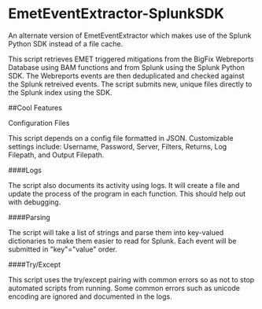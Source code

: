 # EmetEventExtractor-SplunkSDK
An alternate version of EmetEventExtractor which makes use of the Splunk Python SDK instead of a file cache.

This script retrieves EMET triggered mitigations from the BigFix Webreports Database using BAM functions and from Splunk using the Splunk Python SDK. The Webreports events are then deduplicated and checked against the Splunk retreived events. The script submits new, unique files directly to the Splunk index using the SDK.

##Cool Features

Configuration Files

This script depends on a config file formatted in JSON. Customizable settings include: Username, Password, Server, Filters, Returns, Log Filepath, and Output Filepath.

####Logs

The script also documents its activity using logs. It will create a file and update the process of the program in each function. This should help out with debugging. 

####Parsing

The script will take a list of strings and parse them into key-valued dictionaries to make them easier to read for Splunk. Each event will be submitted in "key"="value" order.

####Try/Except

This script uses the try/except pairing with common errors so as not to stop automated scripts from running. Some common errors such as unicode encoding are ignored and documented in the logs.
